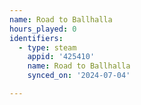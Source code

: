 ```yaml
---
name: Road to Ballhalla
hours_played: 0
identifiers:
  - type: steam
    appid: '425410'
    name: Road to Ballhalla
    synced_on: '2024-07-04'

---
```


